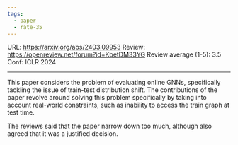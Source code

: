 ```yaml
---
tags:
  - paper
  - rate-35
---
```

URL: https://arxiv.org/abs/2403.09953
Review: https://openreview.net/forum?id=KbetDM33YG
Review average (1-5): 3.5
Conf: ICLR 2024

---

This paper considers the problem of evaluating online GNNs, specifically tackling the issue of train-test distribution shift. The contributions of the paper revolve around solving this problem specifically by taking into account real-world constraints, such as inability to access the train graph at test time.

The reviews said that the paper narrow down too much, although also agreed that it was a justified decision.